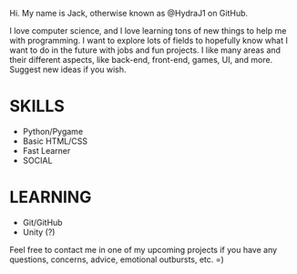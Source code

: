 Hi. My name is Jack, otherwise known as @HydraJ1 on GitHub.

I love computer science, and I love learning tons of new things to help me with programming. I want to explore lots of fields to hopefully know what I want to do in the future with jobs and fun projects. I like many areas and their different aspects, like back-end, front-end, games, UI, and more. Suggest new ideas if you wish.

SKILLS
=
- Python/Pygame
- Basic HTML/CSS
- Fast Learner
- SOCIAL

LEARNING
=
- Git/GitHub
- Unity (?)

Feel free to contact me in one of my upcoming projects if you have any questions, concerns, advice, emotional outbursts, etc. =)
